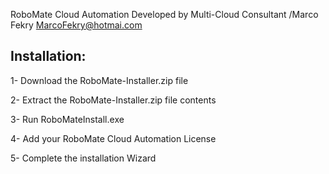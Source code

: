 RoboMate Cloud Automation
Developed by Multi-Cloud Consultant /Marco Fekry
MarcoFekry@hotmai.com

Installation:
------------
1- Download the RoboMate-Installer.zip file

2- Extract the RoboMate-Installer.zip file contents

3- Run RoboMateInstall.exe

4- Add your RoboMate Cloud Automation License

5- Complete the installation Wizard
